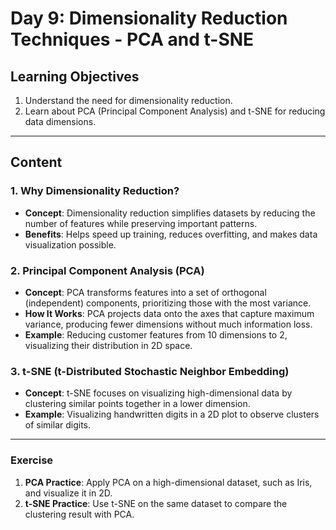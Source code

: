 
# Day 9: Dimensionality Reduction Techniques - PCA and t-SNE

## Learning Objectives
1. Understand the need for dimensionality reduction.
2. Learn about PCA (Principal Component Analysis) and t-SNE for reducing data dimensions.

---

## Content

### 1. Why Dimensionality Reduction?
- **Concept**: Dimensionality reduction simplifies datasets by reducing the number of features while preserving important patterns.
- **Benefits**: Helps speed up training, reduces overfitting, and makes data visualization possible.

### 2. Principal Component Analysis (PCA)
- **Concept**: PCA transforms features into a set of orthogonal (independent) components, prioritizing those with the most variance.
- **How It Works**: PCA projects data onto the axes that capture maximum variance, producing fewer dimensions without much information loss.
- **Example**: Reducing customer features from 10 dimensions to 2, visualizing their distribution in 2D space.

### 3. t-SNE (t-Distributed Stochastic Neighbor Embedding)
- **Concept**: t-SNE focuses on visualizing high-dimensional data by clustering similar points together in a lower dimension.
- **Example**: Visualizing handwritten digits in a 2D plot to observe clusters of similar digits.

---

### Exercise
1. **PCA Practice**: Apply PCA on a high-dimensional dataset, such as Iris, and visualize it in 2D.
2. **t-SNE Practice**: Use t-SNE on the same dataset to compare the clustering result with PCA.
